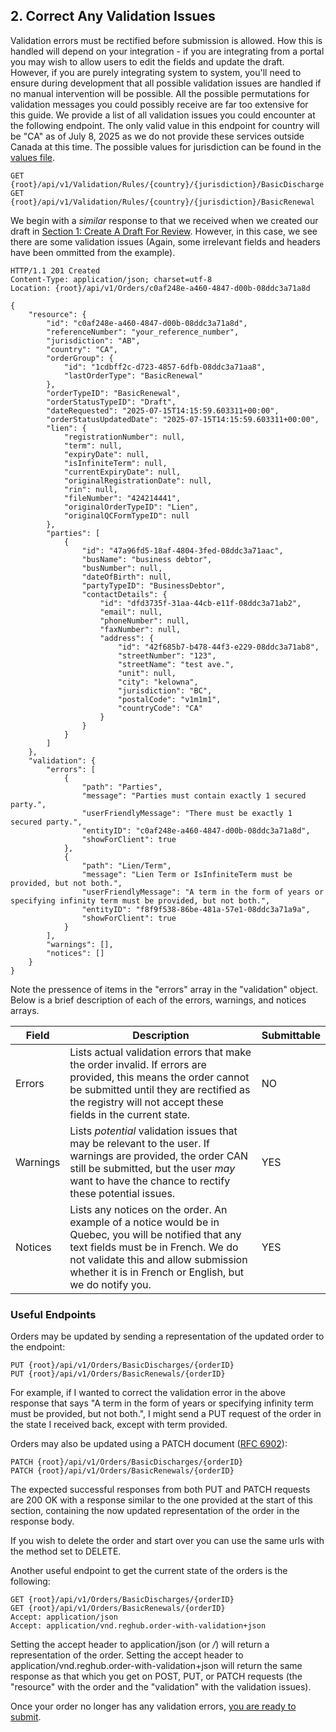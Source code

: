 ## 2. Correct Any Validation Issues

Validation errors must be rectified before submission is allowed. How this is handled will depend on your integration - if you are integrating from a portal you may wish to allow users to edit the fields and update the draft. However, if you are purely integrating system to system, you'll need to ensure during development that all possible validation issues are handled if no manual intervention will be possible. All the possible permutations for validation messages you could possibly receive are far too extensive for this guide. We provide a list of all validation issues you could encounter at the following endpoint. The only valid value in this endpoint for country will be "CA" as of July 8, 2025 as we do not provide these services outside Canada at this time. The possible values for jurisdiction can be found in the [values file](https://github.com/Reg-Hub/API/blob/main/PPSA%20Basic/Values.md).

```
GET {root}/api/v1/Validation/Rules/{country}/{jurisdiction}/BasicDischarge
GET {root}/api/v1/Validation/Rules/{country}/{jurisdiction}/BasicRenewal
```

We begin with a _similar_ response to that we received when we created our draft in [Section 1: Create A Draft For Review](https://github.com/Reg-Hub/API/blob/main/PPSA%20Basic/1.%20Create%20a%20Draft%20for%20Review.md). However, in this case, we see there are some validation issues (Again, some irrelevant fields and headers have been ommitted from the example).

```
HTTP/1.1 201 Created
Content-Type: application/json; charset=utf-8
Location: {root}/api/v1/Orders/c0af248e-a460-4847-d00b-08ddc3a71a8d

{
    "resource": {
        "id": "c0af248e-a460-4847-d00b-08ddc3a71a8d",
        "referenceNumber": "your_reference_number",
        "jurisdiction": "AB",
        "country": "CA",
        "orderGroup": {
            "id": "1cdbff2c-d723-4857-6dfb-08ddc3a71aa8",
            "lastOrderType": "BasicRenewal"
        },
        "orderTypeID": "BasicRenewal",
        "orderStatusTypeID": "Draft",
        "dateRequested": "2025-07-15T14:15:59.603311+00:00",
        "orderStatusUpdatedDate": "2025-07-15T14:15:59.603311+00:00",
        "lien": {
            "registrationNumber": null,
            "term": null,
            "expiryDate": null,
            "isInfiniteTerm": null,
            "currentExpiryDate": null,
            "originalRegistrationDate": null,
            "rin": null,
            "fileNumber": "424214441",
            "originalOrderTypeID": "Lien",
            "originalQCFormTypeID": null
        },
        "parties": [
            {
                "id": "47a96fd5-18af-4804-3fed-08ddc3a71aac",
                "busName": "business debtor",
                "busNumber": null,
                "dateOfBirth": null,
                "partyTypeID": "BusinessDebtor",
                "contactDetails": {
                    "id": "dfd3735f-31aa-44cb-e11f-08ddc3a71ab2",
                    "email": null,
                    "phoneNumber": null,
                    "faxNumber": null,
                    "address": {
                        "id": "42f685b7-b478-44f3-e229-08ddc3a71ab8",
                        "streetNumber": "123",
                        "streetName": "test ave.",
                        "unit": null,
                        "city": "kelowna",
                        "jurisdiction": "BC",
                        "postalCode": "v1m1m1",
                        "countryCode": "CA"
                    }
                }
            }
        ]
    },
    "validation": {
        "errors": [
            {
                "path": "Parties",
                "message": "Parties must contain exactly 1 secured party.",
                "userFriendlyMessage": "There must be exactly 1 secured party.",
                "entityID": "c0af248e-a460-4847-d00b-08ddc3a71a8d",
                "showForClient": true
            },
            {
                "path": "Lien/Term",
                "message": "Lien Term or IsInfiniteTerm must be provided, but not both.",
                "userFriendlyMessage": "A term in the form of years or specifying infinity term must be provided, but not both.",
                "entityID": "f8f9f538-86be-481a-57e1-08ddc3a71a9a",
                "showForClient": true
            }
        ],
        "warnings": [],
        "notices": []
    }
}
```

Note the pressence of items in the "errors" array in the "validation" object. Below is a brief description of each of the errors, warnings, and notices arrays.

| Field | Description | Submittable |
| --- | --- | --- |
| Errors | Lists actual validation errors that make the order invalid. If errors are provided, this means the order cannot be submitted until they are rectified as the registry will not accept these fields in the current state. | NO |
| Warnings | Lists _potential_ validation issues that may be relevant to the user. If warnings are provided, the order CAN still be submitted, but the user _may_ want to have the chance to rectify these potential issues. | YES |
| Notices | Lists any notices on the order. An example of a notice would be in Quebec, you will be notified that any text fields must be in French. We do not validate this and allow submission whether it is in French or English, but we do notify you. | YES |

### Useful Endpoints

Orders may be updated by sending a representation of the updated order to the endpoint:

```
PUT {root}/api/v1/Orders/BasicDischarges/{orderID}
PUT {root}/api/v1/Orders/BasicRenewals/{orderID}
```

For example, if I wanted to correct the validation error in the above response that says "A term in the form of years or specifying infinity term must be provided, but not both.", I might send a PUT request of the order in the state I received back, except with term provided.

Orders may also be updated using a PATCH document ([RFC 6902](https://datatracker.ietf.org/doc/html/rfc6902)):

```
PATCH {root}/api/v1/Orders/BasicDischarges/{orderID}
PATCH {root}/api/v1/Orders/BasicRenewals/{orderID}
```

The expected successful responses from both PUT and PATCH requests are 200 OK with a response similar to the one provided at the start of this section, containing the now updated representation of the order in the response body.

If you wish to delete the order and start over you can use the same urls with the method set to DELETE.

Another useful endpoint to get the current state of the orders is the following:

```
GET {root}/api/v1/Orders/BasicDischarges/{orderID}
GET {root}/api/v1/Orders/BasicRenewals/{orderID}
Accept: application/json
Accept: application/vnd.reghub.order-with-validation+json
```

Setting the accept header to application/json (or */*) will return a representation of the order. Setting the accept header to application/vnd.reghub.order-with-validation+json will return the same response as that which you get on POST, PUT, or PATCH requests (the "resource" with the order and the "validation" with the validation issues).

Once your order no longer has any validation errors, [you are ready to submit](https://github.com/Reg-Hub/API/blob/main/PPSA%20Basic/3.%20Submit%20Order%20and%20Wait%20for%20Results.md).
